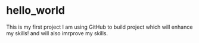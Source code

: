 # hello_world
This is my first project
I am using GitHub to build project which will enhance my skills! and will also imrprove my skills.
